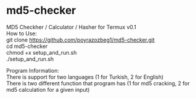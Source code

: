 # md5-checker <br>
MD5 Checkher / Calculator / Hasher for Termux v0.1
<br>
How to Use: <br>
git clone https://github.com/poyrazozbeg1/md5-checker.git <br>
cd md5-checker <br>
chmod +x setup_and_run.sh <br>
./setup_and_run.sh <br>



Program Information: <br>
There is support for two languages (1 for Turkish, 2 for English) <br>
There is two different function that program has (1 for md5 cracking, 2 for md5 calculation for a given input) <br>
